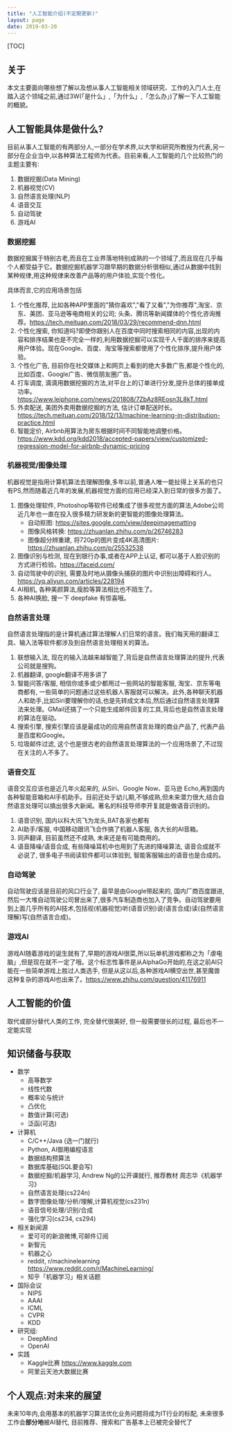 ```yaml
---
title: "人工智能介绍(不定期更新)"
layout: page
date: 2019-03-20
---
```

[TOC]

## 关于
本文主要面向哪些想了解以及想从事人工智能相关领域研究、工作的入门人士,在踏入这个领域之前,通过3W(「是什么」,「为什么」,「怎么办」)了解一下人工智能的概貌。

## 人工智能具体是做什么?
目前从事人工智能的有两部分人,一部分在学术界,以大学和研究所教授为代表,另一部分在企业当中,以各种算法工程师为代表。目前来看,人工智能的几个比较热门的主题主要有:
1. 数据挖掘(Data Mining)
2. 机器视觉(CV)
3. 自然语言处理(NLP)
4. 语音交互
5. 自动驾驶
6. 游戏AI


### 数据挖掘
数据挖掘属于特别古老,而且在工业界落地特别成熟的一个领域了,而且现在几乎每个人都受益于它。数据挖掘机器学习跟早期的数据分析很相似,通过从数据中找到某种规律,用这种规律来改善产品等的用户体验,实现个性化。

具体而言,它的应用场景包括
1. 个性化推荐, 比如各种APP里面的"猜你喜欢","看了又看","为你推荐",淘宝、京东、美团、亚马逊等电商相关的公司; 头条、腾讯等新闻媒体的个性化咨询推荐。<https://tech.meituan.com/2018/03/29/recommend-dnn.html>
2. 个性化搜索, 你知道吗?即使你跟别人在百度中同时搜索相同的内容,出现的内容和排序结果也是不完全一样的,利用数据挖掘可以实现千人千面的排序来提高用户体验。现在Google、百度、淘宝等搜索都使用了个性化排序,提升用户体验。
3. 个性化广告, 目前你在社交媒体上和网页上看到的绝大多数广告,都是个性化的,比如百度、Google广告、微信朋友圈广告。
4. 打车调度, 滴滴用数据挖掘的方法,对平台上的订单进行分发,提升总体的接单成功率。<https://www.leiphone.com/news/201808/7ZbAz8REosn3L8kT.html>
5. 外卖配送, 美团外卖用数据挖掘的方法, 估计订单配送时长。 <https://tech.meituan.com/2018/12/13/machine-learning-in-distribution-practice.html>
6. 智能定价, Airbnb用算法为房东根据时间不同智能地调整价格。<https://www.kdd.org/kdd2018/accepted-papers/view/customized-regression-model-for-airbnb-dynamic-pricing>



### 机器视觉/图像处理
机器视觉是指用计算机算法去理解图像,多年以前,普通人唯一能扯得上关系的也只有PS,然而随着近几年的发展,机器视觉方面的应用已经深入到日常的很多方面了。

1. 图像处理软件, Photoshop等软件已经集成了很多视觉方面的算法,Adobe公司近几年也一直在投入很多精力研发新的更智能的图像处理算法。
    - 自动抠图: <https://sites.google.com/view/deepimagematting>
    - 图像风格转换: <https://zhuanlan.zhihu.com/p/26746283>
    - 图像超分辨重建, 将720p的图片变成4K高清图片: <https://zhuanlan.zhihu.com/p/25532538>
2. 图像识别与检测, 现在到银行办事,或者在APP上认证, 都可以基于人脸识别的方式进行检验。<https://faceid.com/>
3. 自动驾驶中的识别, 需要及时地从摄像头捕获的图片中识别出障碍和行人。<https://yq.aliyun.com/articles/228194>
4. AI相机, 各种美颜算法,瘦脸等算法相比也不陌生了。
5. 各种AI换脸, 搜一下 deepfake 有惊喜哦。


### 自然语言处理
自然语言处理指的是计算机通过算法理解人们日常的语言。我们每天用的翻译工具、输入法等软件都涉及到自然语言处理相关的算法。

1. 联想输入法, 现在的输入法越来越智能了,背后是自然语言处理算法的提升,代表公司就是搜狗。
2. 机器翻译, google翻译不用多讲了
3. 智能问答/客服, 相信你或多或少都用过一些网站的智能客服, 淘宝、京东等电商都有, 一些简单的问题通过这些机器人客服就可以解决。此外,各种聊天机器人和助手,比如Siri要理解你的话,也是先转成文本后,然后通过自然语言处理算法来处理。GMail还搞了一个只能生成邮件回复的工具,背后也是自然语言处理的算法在驱动。
4. 搜索引擎, 搜索引擎应该是最成功的应用自然语言处理的商业产品了, 代表产品是百度和Google。
5. 垃圾邮件过滤, 这个也是很古老的自然语言处理算法的一个应用场景了,不过现在关注的人不多了。

### 语音交互
语音交互应该也是近几年火起来的, 从Siri、Google Now、亚马逊 Echo,再到国内各种智能音箱和AI手机助手。目前还处于幼儿期,不够成熟,但未来潜力很大,结合自然语言处理可以搞出很多大新闻。著名的科技导师李开复就是做语音识别的。

1. 语音识别, 国内以科大讯飞为龙头,BAT各家也都有
2. AI助手/客服, 中国移动跟讯飞合作搞了机器人客服, 各大长的AI音箱。
3. 同声翻译, 目前虽然还不成熟, 未来还是有可能商用的。
4. 语音降噪/语音合成, 有些降噪耳机中也用到了先进的降噪算法, 语音合成就不必说了, 很多电子书阅读软件都可以体验到, 智能客服输出的语音也是合成的。

### 自动驾驶
自动驾驶应该是目前的风口行业了, 最早是由Google带起来的, 国内厂商百度跟进,然后一大堆自动驾驶公司冒出来了,很多汽车制造商也加入了竞争。自动驾驶要用到上面几乎所有的AI技术,包括视(机器视觉)听(语音识别)说(语言合成)读(自然语言理解)写(自然语言合成)。

### 游戏AI
游戏AI随着游戏的诞生就有了,早期的游戏AI很菜,所以玩单机游戏都称之为「虐电脑」,但是现在就不一定了哦。这个标志性事件是从AlphaGo开始的,在这之前AI只能在一些简单游戏上胜过人类选手, 但是从这以后,各种游戏AI横空出世,甚至魔兽这种复杂的游戏AI也出来了。<https://www.zhihu.com/question/41176911>

## 人工智能的价值
取代或部分替代人类的工作, 完全替代很美好, 但一般需要很长的过程, 最后也不一定能实现

## 知识储备与获取
- 数学
    - 高等数学
    - 线性代数
    - 概率论与统计
    - 凸优化
    - 数值计算(可选)
    - 泛函(可选)
- 计算机
    - C/C++/Java (选一门就行)
    - Python, AI御用编程语言
    - 数据结构预算法
    - 数据库基础(SQL要会写)
    - 数据挖掘/机器学习, Andrew Ng的公开课就行, 推荐教材 周志华《机器学习》
    - 自然语言处理(cs224n)
    - 数字图像处理/分析/理解,计算机视觉(cs231n)
    - 语音信号处理/识别/合成
    - 强化学习(cs234, cs294)
- 相关新闻源
    - 爱可可的新浪微博,可邮件订阅
    - 新智元
    - 机器之心
    - reddit, r/machinelearning <https://www.reddit.com/r/MachineLearning/>
    - 知乎「机器学习」相关话题
- 国际会议
    - NIPS
    - AAAI
    - ICML
    - CVPR
    - KDD
- 研究组:
    - DeepMind
    - OpenAI
- 实践
    - Kaggle比赛 <https://www.kaggle.com>
    - 阿里云天池大数据比赛
    
## 个人观点:对未来的展望
未来10年内,会用基本的机器学习算法优化业务问题将成为IT行业的标配, 未来很多工作会**部分地**被AI替代, 目前推荐、搜索和广告基本上已被完全替代了




